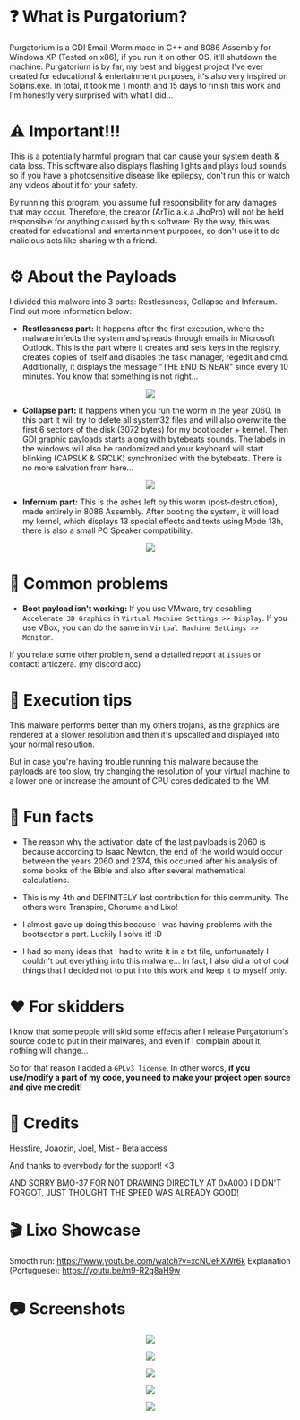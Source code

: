 # ❓ What is Purgatorium?
Purgatorium is a GDI Email-Worm made in C++ and 8086 Assembly for Windows XP (Tested on x86), if you run it on other OS, it'll shutdown the machine. Purgatorium is by far, my best and biggest project I've ever created for educational &amp; entertainment purposes, it's also very inspired on Solaris.exe. In total, it took me 1 month and 15 days to finish this work and I'm honestly very surprised with what I did...

# ⚠️ Important!!!
This is a potentially harmful program that can cause your system death & data loss. This software also displays flashing lights and plays loud sounds, so if you have a photosensitive disease like epilepsy, don't run this or watch any videos about it for your safety.

By running this program, you assume full responsibility for any damages that may occur. Therefore, the creator (ArTic a.k.a JhoPro) will not be held responsible for anything caused by this software. By the way, this was created for educational and entertainment purposes, so don't use it to do malicious acts like sharing with a friend.

# ⚙️ About the Payloads
I divided this malware into 3 parts: Restlessness, Collapse and Infernum. Find out more information below:

* <b>Restlessness part:</b> It happens after the first execution, where the malware infects the system and spreads through emails in Microsoft Outlook. This is the part where it creates and sets keys in the registry, creates copies of itself and disables the task manager, regedit and cmd. Additionally, it displays the message "THE END IS NEAR" since every 10 minutes. You know that something is not right...
<p align="center"><img src="Screenshots/Screenshot.png"></p>

* <b>Collapse part:</b> It happens when you run the worm in the year 2060. In this part it will try to delete all system32 files and will also overwrite the first 6 sectors of the disk (3072 bytes) for my bootloader + kernel. Then GDI graphic payloads starts along with bytebeats sounds. The labels in the windows will also be randomized and your keyboard will start blinking (CAPSLK & SRCLK) synchronized with the bytebeats. There is no more salvation from here...
<p align="center"><img src="Screenshots/Screenshot_1.png"></p>

* <b>Infernum part:</b> This is the ashes left by this worm (post-destruction), made entirely in 8086 Assembly. After booting the system, it will load my kernel, which displays 13 special effects and texts using Mode 13h, there is also a small PC Speaker compatibility.
<p align="center"><img src="Screenshots/Screenshot_8.png"></p>

# 👾 Common problems

* <b>Boot payload isn't working:</b> If you use VMware, try desabling `Accelerate 3D Graphics` in `Virtual Machine Settings >> Display`. If you use VBox, you can do the same in `Virtual Machine Settings >> Monitor`.

If you relate some other problem, send a detailed report at `Issues` or contact: articzera. (my discord acc)

# 🚀 Execution tips
This malware performs better than my others trojans, as the graphics are rendered at a slower resolution and then it's upscalled and displayed into your normal resolution. 

But in case you're having trouble running this malware because the payloads are too slow, try changing the resolution of your virtual machine to a lower one or increase the amount of CPU cores dedicated to the VM.

# 🤔 Fun facts
* The reason why the activation date of the last payloads is 2060 is because according to Isaac Newton, the end of the world would occur between the years 2060 and 2374, this occurred after his analysis of some books of the Bible and also after several mathematical calculations.

* This is my 4th and DEFINITELY last contribution for this community. The others were Transpire, Chorume and Lixo!

* I almost gave up doing this because I was having problems with the bootsector's part. Luckily I solve it! :D

* I had so many ideas that I had to write it in a txt file, unfortunately I couldn't put everything into this malware... In fact, I also did a lot of cool things that I decided not to put into this work and keep it to myself only.

# ❤️ For skidders
I know that some people will skid some effects after I release Purgatorium's source code to put in their malwares, and even if I complain about it, nothing will change... 

So for that reason I added a `GPLv3 license`. In other words, <b>if you use/modify a part of my code, you need to make your project open source and give me credit!</b>

# 🤝 Credits
Hessfire, Joaozin, Joel, Mist - Beta access

And thanks to everybody for the support! <3

AND SORRY BMO-37 FOR NOT DRAWING DIRECTLY AT 0xA000
I DIDN'T FORGOT, JUST THOUGHT THE SPEED WAS ALREADY GOOD!

# 🎬 Lixo Showcase
Smooth run: https://www.youtube.com/watch?v=xcNUeFXWr6k
Explanation (Portuguese): https://youtu.be/m9-R2g8aH9w

# 📷 Screenshots
<p align="center"><img src="Screenshots/Screenshot_2.png"></p>
<p align="center"><img src="Screenshots/Screenshot_5.png"></p>
<p align="center"><img src="Screenshots/Screenshot_6.png"></p>
<p align="center"><img src="Screenshots/Screenshot_9.png"></p>
<p align="center"><img src="Screenshots/Screenshot_10.png"></p>
